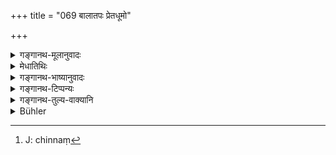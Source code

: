 +++
title = "069 बालातपः प्रेतधूमो"

+++

<details><summary>गङ्गानथ-मूलानुवादः</summary>

The young sun and the smoke from the dead body, should be avoided, as also a broken seat. He shall not cut his nails and hair, nob shall he tear his nails with his teeth.—(69)
</details>

<details><summary>मेधातिथिः</summary>

प्रथमोदिते सवितरि मुहूर्तत्रयं **बालातप**व्यपदेशः । **प्रेतधूमो** दह्यमानस्य शवस्य यः । **आसनं** **भिन्नं**[^१५०] छिद्रितं भग्नम् । एतद् **वर्ज्यम्** । **नखानि रोमाणि च न छिन्द्यात्** स्वयं व्यसनेन, अतिप्रवृद्धानि तु नापितेन कारयेत् । **दन्तैश् च नखान् नोत्पाटयेत्** प्रवृद्धान् अपि ।


[^१५०]:
     J: chinnaṃ

- <u>अन्ये</u> त्व् एवम् अभिसंबध्नन्ति । **न छिन्द्यान् नखरोमाणि दन्तैर्** इति । नखांश् च दन्तेनापि न पातयेत् । 

- नखभङ्गयोजनासु हि कामिन्यो नाना नखान् दारयन्ति ॥ ४.६९ ॥
</details>

<details><summary>गङ्गानथ-भाष्यानुवादः</summary>

For three ‘*muhūrtas*’ after rising, the sun is called the ‘young sun,’

‘*Smoke from the dead body*’—that which rises from a dead body being burnt.

‘*Broken seat*’—*i.e*., that which is torn, or with holes, or injured. All this should be avoided.

‘*He* *shall not cut his nails and hair*’—himself; when they have grown too long, he should get them cut by the barber.

He should not tear his nails—even though they may have become very long—with his teeth.

Others construe as follows:—‘He shall not cut bis nails and hair with his teeth,—aud the nails he shall not cut even with his teeth.’

Young women often tear their nails, in the process of adorning, them.—(69)
</details>

<details><summary>गङ्गानथ-टिप्पन्यः</summary>

‘*Bālātapaḥ*’—The morning sun’ (Medhātithi);—‘the Sun in the sign of
Virgo, *i.e*., the autumnal Sun’ (Rāghavānanda).

‘*Na chindyānnakharomāni*’—‘He should not clip his nails or
hair,’—‘himself, *i.e*., he should employ a barber’ (Medhātithi and
Govindarāja),—‘before they have grown long’ (Kullūka),—‘except at the
proper time for dipping’ (Nandana).

This verse is quoted in *Aparārka* (p. 183);—and in *Saṃskāramayūkha*
(p. 71), which explains ‘*Bālātapa*’ as the ‘autumnal Sun’ \[‘*Bāla*’
standing for the zodiacal sign of *Kanyā*, Virgo, and it is during the
month of *Kārtika* that the *Sun* (*ātapa*) is in that sign\].
</details>

<details><summary>गङ्गानथ-तुल्य-वाक्यानि</summary>

*Viṣṇu* (71.44, 46).—‘He shall not cut his nails or hair with his teeth;
he shall avoid sitting under the young sun.’

*Yājñavalkya* (1.139).—‘He should avoid the smoke issuing from the dead
body.’
</details>

<details><summary>Bühler</summary>

069	The morning sun, the smoke rising from a (burning) corpse, and a broken seat must be avoided. Let him not clip his nails or hair, and not tear his nails with his teeth.
</details>
